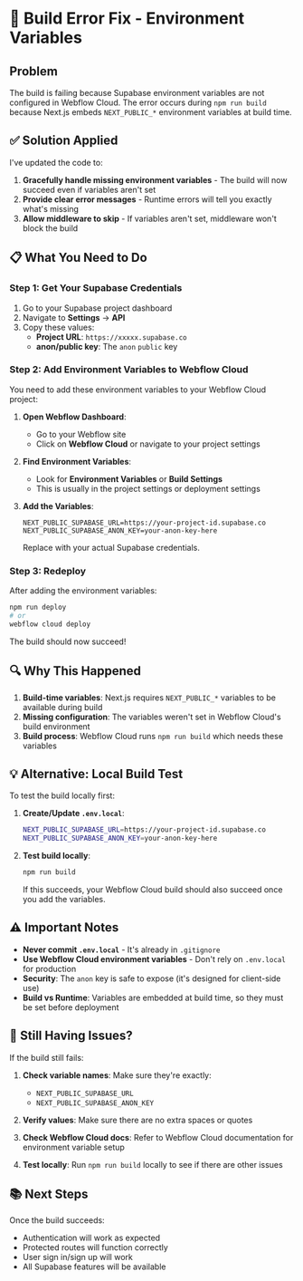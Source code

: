 # 🔧 Build Error Fix - Environment Variables

## Problem

The build is failing because Supabase environment variables are not configured in Webflow Cloud. The error occurs during `npm run build` because Next.js embeds `NEXT_PUBLIC_*` environment variables at build time.

## ✅ Solution Applied

I've updated the code to:
1. **Gracefully handle missing environment variables** - The build will now succeed even if variables aren't set
2. **Provide clear error messages** - Runtime errors will tell you exactly what's missing
3. **Allow middleware to skip** - If variables aren't set, middleware won't block the build

## 📋 What You Need to Do

### Step 1: Get Your Supabase Credentials

1. Go to your Supabase project dashboard
2. Navigate to **Settings** → **API**
3. Copy these values:
   - **Project URL**: `https://xxxxx.supabase.co`
   - **anon/public key**: The `anon` `public` key

### Step 2: Add Environment Variables to Webflow Cloud

You need to add these environment variables to your Webflow Cloud project:

1. **Open Webflow Dashboard**:
   - Go to your Webflow site
   - Click on **Webflow Cloud** or navigate to your project settings

2. **Find Environment Variables**:
   - Look for **Environment Variables** or **Build Settings**
   - This is usually in the project settings or deployment settings

3. **Add the Variables**:
   ```
   NEXT_PUBLIC_SUPABASE_URL=https://your-project-id.supabase.co
   NEXT_PUBLIC_SUPABASE_ANON_KEY=your-anon-key-here
   ```

   Replace with your actual Supabase credentials.

### Step 3: Redeploy

After adding the environment variables:

```bash
npm run deploy
# or
webflow cloud deploy
```

The build should now succeed!

## 🔍 Why This Happened

1. **Build-time variables**: Next.js requires `NEXT_PUBLIC_*` variables to be available during build
2. **Missing configuration**: The variables weren't set in Webflow Cloud's build environment
3. **Build process**: Webflow Cloud runs `npm run build` which needs these variables

## 💡 Alternative: Local Build Test

To test the build locally first:

1. **Create/Update `.env.local`**:
   ```bash
   NEXT_PUBLIC_SUPABASE_URL=https://your-project-id.supabase.co
   NEXT_PUBLIC_SUPABASE_ANON_KEY=your-anon-key-here
   ```

2. **Test build locally**:
   ```bash
   npm run build
   ```

   If this succeeds, your Webflow Cloud build should also succeed once you add the variables.

## ⚠️ Important Notes

- **Never commit `.env.local`** - It's already in `.gitignore`
- **Use Webflow Cloud environment variables** - Don't rely on `.env.local` for production
- **Security**: The `anon` key is safe to expose (it's designed for client-side use)
- **Build vs Runtime**: Variables are embedded at build time, so they must be set before deployment

## 🐛 Still Having Issues?

If the build still fails:

1. **Check variable names**: Make sure they're exactly:
   - `NEXT_PUBLIC_SUPABASE_URL`
   - `NEXT_PUBLIC_SUPABASE_ANON_KEY`

2. **Verify values**: Make sure there are no extra spaces or quotes

3. **Check Webflow Cloud docs**: Refer to Webflow Cloud documentation for environment variable setup

4. **Test locally**: Run `npm run build` locally to see if there are other issues

## 📚 Next Steps

Once the build succeeds:
- Authentication will work as expected
- Protected routes will function correctly
- User sign in/sign up will work
- All Supabase features will be available

